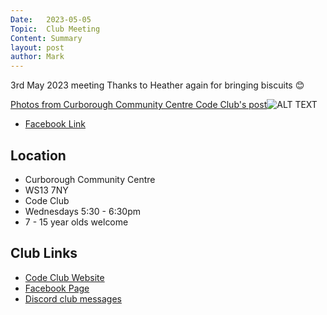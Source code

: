 ```yaml
---
Date:   2023-05-05
Topic:  Club Meeting
Content: Summary
layout: post
author: Mark
---
```

3rd May 2023 meeting
Thanks to Heather again for bringing biscuits  😊

[Photos from Curborough Community Centre Code Club's post](https://www.facebook.com/720665616418529/posts/746466603838430)![ALT TEXT](https://scontent.fbhx6-1.fna.fbcdn.net/v/t39.30808-6/344743618_1695603004227135_6227710091134753850_n.jpg?stp=dst-jpg_p720x720&_nc_cat=104&ccb=1-7&_nc_sid=5f2048&_nc_ohc=vefHN6aEUZwAX_DnYQV&_nc_ht=scontent.fbhx6-1.fna&edm=AKK4YLsEAAAA&oh=00_AfBvs5GCu560m-7BymVxHTiSENhEl313xpLHwsJ2kDQtow&oe=652C0C81)

* [Facebook Link](https://www.facebook.com/720665616418529/posts/746466603838430)

## Location

* Curborough Community Centre
* WS13 7NY
* Code Club
* Wednesdays 5:30 - 6:30pm
* 7 - 15 year olds welcome

## Club Links

* [Code Club Website](https://lichfield-code-club.github.io/)
* [Facebook Page](https://www.facebook.com/LichfieldCoders)
* [Discord club messages](https://discord.gg/szz6xGK)
